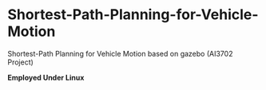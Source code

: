# Shortest-Path-Planning-for-Vehicle-Motion
Shortest-Path Planning for Vehicle Motion based on gazebo (AI3702 Project)

**Employed Under Linux**
